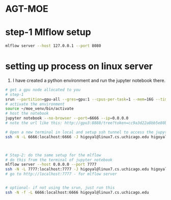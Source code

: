 # AGT-MOE

# step-1 Mlflow setup

```bash
mlflow server --host 127.0.0.1 --port 8080
```



# setting up process on linux server 

1. I have created a python environment and run the jupyter notebook there. 

```bash
# get a gpu node allocated to you
# step-1 
srun --partition=gpu-all --gres=gpu:1 --cpus-per-task=1 --mem=16G --time=00:10:00 --pty bash -i
# activate the environment
source ~/moe_venv/bin/activate
# host the notebook
jupyter notebook --no-browser --port=6666 --ip=0.0.0.0
# note the url like this: http://gpu3:8888/tree?token=cc9a3d22a8bb5e80b514c457cc841b63d1411bbbf17f9530

# Open a new terminal in local and setup ssh tunnel to access the jupyter notebook - make sure the port is free
ssh -N -L 6666:localhost:6666 -J higoyal@linux7.cs.uchicago.edu higoyal@gpu3



# Step-2: do the same setup for the mlflow 
# do this from the terminal of jupyter notebook
mlflow server --host 0.0.0.0 --port 7777
ssh -N -L 7777:localhost:7777 -J higoyal@linux7.cs.uchicago.edu higoyal@gpu3
# go to http://localhost:7777 - for mlflow server


# optional- if not using the srun, just run this 
ssh -N -f -L 6666:localhost:6666 higoyal@linux7.cs.uchicago.edu

```

